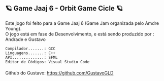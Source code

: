 ####
🪐 Game Jaaj 6 - Orbit Game Cicle 🪐
-------
Este jogo foi feito para a Game Jaaj 6 (Game Jam organizada pelo Amdre Young).
<br/>
O jogo está em fase de Desenvolvimento, e está sendo produzido por : Andrade e Gustavo
<br/>
```
Compilador.......: GCC
Linguagens.......: C++
API..............: SFML
Editor de Códigos: Visual Studio Code
```
####
Github do Gustavo: https://github.com/GustavoGLD
